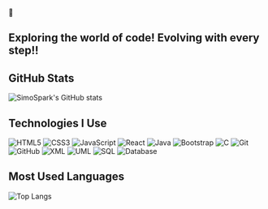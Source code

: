 


🌱 <h2>Exploring the world of code! Evolving with every step!!</h2>

## GitHub Stats

![SimoSpark's GitHub stats](https://github-readme-stats.vercel.app/api?username=SimoSpark&show_icons=true&theme=radical)

## Technologies I Use

![HTML5](https://img.shields.io/badge/HTML5-E34F26?style=for-the-badge&logo=html5&logoColor=white)
![CSS3](https://img.shields.io/badge/CSS3-1572B6?style=for-the-badge&logo=css3&logoColor=white)
![JavaScript](https://img.shields.io/badge/JavaScript-F7DF1E?style=for-the-badge&logo=javascript&logoColor=black)
![React](https://img.shields.io/badge/React-61DAFB?style=for-the-badge&logo=react&logoColor=black)
![Java](https://img.shields.io/badge/Java-007396?style=for-the-badge&logo=java&logoColor=white)
![Bootstrap](https://img.shields.io/badge/Bootstrap-7952B3?style=for-the-badge&logo=bootstrap&logoColor=white)
![C](https://img.shields.io/badge/C-A8B9CC?style=for-the-badge&logo=c&logoColor=white)
![Git](https://img.shields.io/badge/Git-F05032?style=for-the-badge&logo=git&logoColor=white)
![GitHub](https://img.shields.io/badge/GitHub-181717?style=for-the-badge&logo=github&logoColor=white)
![XML](https://img.shields.io/badge/XML-FF6600?style=for-the-badge&logo=xml&logoColor=white)
![UML](https://img.shields.io/badge/UML-007396?style=for-the-badge&logoColor=white)
![SQL](https://img.shields.io/badge/SQL-4479A1?style=for-the-badge&logo=postgresql&logoColor=white)
![Database](https://img.shields.io/badge/Database-003B57?style=for-the-badge&logo=database&logoColor=white)

## Most Used Languages

![Top Langs](https://github-readme-stats.vercel.app/api/top-langs/?username=SimoSpark&layout=compact&theme=radical)



<!---
OUKHAJOU/OUKHAJOU is a ✨ special ✨ repository because its `README.md` (this file) appears on your GitHub profile.
You can click the Preview link to take a look at your changes.
--->
